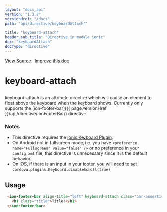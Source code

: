 ```yaml
---
layout: "docs_api"
version: "1.3.2"
versionHref: "/docs"
path: "api/directive/keyboardAttach/"

title: "keyboard-attach"
header_sub_title: "Directive in module ionic"
doc: "keyboardAttach"
docType: "directive"
---
```


<div class="improve-docs">
<a href='https://github.com/driftyco/ionic-v1/blob/master/js/angular/directive/keyboardAttach.js#L1'>
View Source
</a>
&nbsp;
<a href='http://github.com/driftyco/ionic/edit/1.x/js/angular/directive/keyboardAttach.js#L1'>
Improve this doc
</a>
</div>




<h1 class="api-title">

keyboard-attach



</h1>





keyboard-attach is an attribute directive which will cause an element to float above
the keyboard when the keyboard shows. Currently only supports the
[ion-footer-bar]({{ page.versionHref }}/api/directive/ionFooterBar/) directive.

### Notes
- This directive requires the
[Ionic Keyboard Plugin](https://github.com/driftyco/ionic-plugins-keyboard).
- On Android not in fullscreen mode, i.e. you have
  `<preference name="Fullscreen" value="false" />` or no preference in your `config.xml` file,
  this directive is unnecessary since it is the default behavior.
- On iOS, if there is an input in your footer, you will need to set
  `cordova.plugins.Keyboard.disableScroll(true)`.









<h2 id="usage">Usage</h2>

```html
 <ion-footer-bar align-title="left" keyboard-attach class="bar-assertive">
   <h1 class="title">Title!</h1>
 </ion-footer-bar>
```









